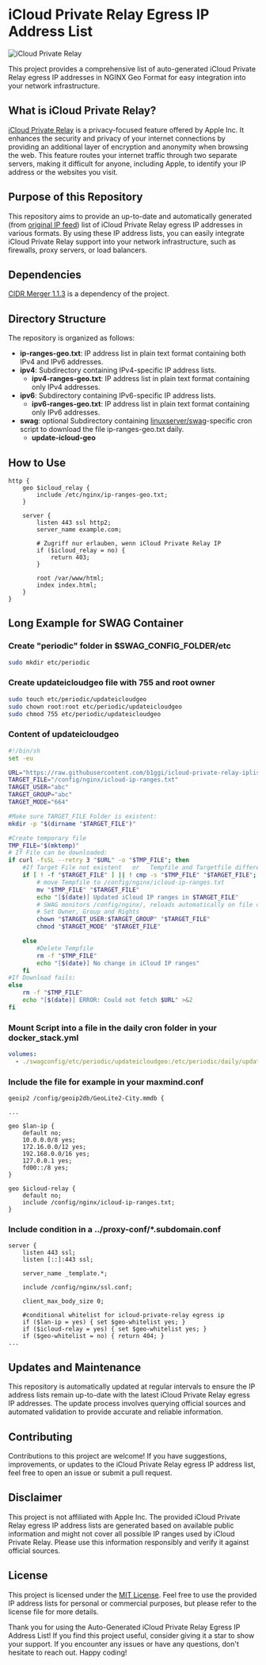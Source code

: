 # iCloud Private Relay Egress IP Address List

![iCloud Private Relay](https://support.apple.com/library/content/dam/edam/applecare/images/en_US/icloud/icloud-private-relay-how-private-relay-works-path-through-relays.png)

This project provides a comprehensive list of auto-generated iCloud Private Relay egress IP addresses in NGINX Geo Format for easy integration into your network infrastructure.

## What is iCloud Private Relay?

[iCloud Private Relay](https://developer.apple.com/support/prepare-your-network-for-icloud-private-relay) is a privacy-focused feature offered by Apple Inc. It enhances the security and privacy of your internet connections by providing an additional layer of encryption and anonymity when browsing the web. This feature routes your internet traffic through two separate servers, making it difficult for anyone, including Apple, to identify your IP address or the websites you visit.

## Purpose of this Repository

This repository aims to provide an up-to-date and automatically generated (from [original IP feed](https://mask-api.icloud.com/egress-ip-ranges.csv)) list of iCloud Private Relay egress IP addresses in various formats. By using these IP address lists, you can easily integrate iCloud Private Relay support into your network infrastructure, such as firewalls, proxy servers, or load balancers.

## Dependencies

[CIDR Merger 1.1.3](https://github.com/zhanhb/cidr-merger) is a dependency of the project.

## Directory Structure

The repository is organized as follows:

- **ip-ranges-geo.txt**: IP address list in plain text format containing both IPv4 and IPv6 addresses.
- **ipv4**: Subdirectory containing IPv4-specific IP address lists.
  - **ipv4-ranges-geo.txt**: IP address list in plain text format containing only IPv4 addresses.
- **ipv6**: Subdirectory containing IPv6-specific IP address lists.
  - **ipv6-ranges-geo.txt**: IP address list in plain text format containing only IPv6 addresses.
- **swag**: optional Subdirectory containing [linuxserver/swag](https://github.com/linuxserver/docker-swag)-specific cron script to download the file ip-ranges-geo.txt daily.
  - **update-icloud-geo**

## How to Use

```nginx
http {
    geo $icloud_relay {
        include /etc/nginx/ip-ranges-geo.txt;
    }

    server {
        listen 443 ssl http2;
        server_name example.com;

        # Zugriff nur erlauben, wenn iCloud Private Relay IP
        if ($icloud_relay = no) {
            return 403;
        }

        root /var/www/html;
        index index.html;
    }
}
```

## Long Example for SWAG Container

### Create "periodic" folder in $SWAG_CONFIG_FOLDER/etc

```bash
sudo mkdir etc/periodic
```

### Create updateicloudgeo file with 755 and root owner

```bash
sudo touch etc/periodic/updateicloudgeo
sudo chown root:root etc/periodic/updateicloudgeo
sudo chmod 755 etc/periodic/updateicloudgeo
```

### Content of updateicloudgeo

```bash
#!/bin/sh
set -eu

URL="https://raw.githubusercontent.com/b1ggi/icloud-private-relay-iplist-ngx-http-geo/refs/heads/main/ip-ranges-geo.txt"
TARGET_FILE="/config/nginx/icloud-ip-ranges.txt"
TARGET_USER="abc"
TARGET_GROUP="abc"
TARGET_MODE="664"

#Make sure TARGET_FILE Folder is existent:
mkdir -p "$(dirname "$TARGET_FILE")"

#Create temporary file
TMP_FILE="$(mktemp)"
# If File can be downloaded:
if curl -fsSL --retry 3 "$URL" -o "$TMP_FILE"; then
    #If Target File not existent   or   Tempfile and Targetfile different:
    if [ ! -f "$TARGET_FILE" ] || ! cmp -s "$TMP_FILE" "$TARGET_FILE"; then
        # move Tempfile to /config/nginx/icloud-ip-ranges.txt
        mv "$TMP_FILE" "$TARGET_FILE"
        echo "[$(date)] Updated iCloud IP ranges in $TARGET_FILE"
        # SWAG monitors /config/nginx/, reloads automatically on file changes
        # Set Owner, Group and Rights
        chown "$TARGET_USER:$TARGET_GROUP" "$TARGET_FILE"
        chmod "$TARGET_MODE" "$TARGET_FILE"

    else
        #Delete Tempfile
        rm -f "$TMP_FILE"
        echo "[$(date)] No change in iCloud IP ranges"
    fi
#If Download fails:
else
    rm -f "$TMP_FILE"
    echo "[$(date)] ERROR: Could not fetch $URL" >&2
fi
```

### Mount Script into a file in the daily cron folder in your docker_stack.yml

```yaml
volumes:
  - ./swagconfig/etc/periodic/updateicloudgeo:/etc/periodic/daily/updateicloudgeo
```

### Include the file for example in your maxmind.conf

```nginx
geoip2 /config/geoip2db/GeoLite2-City.mmdb {

...

geo $lan-ip {
    default no;
    10.0.0.0/8 yes;
    172.16.0.0/12 yes;
    192.168.0.0/16 yes;
    127.0.0.1 yes;
    fd00::/8 yes;
}

geo $icloud-relay {
    default no;
    include /config/nginx/icloud-ip-ranges.txt;
}
```

### Include condition in a ../proxy-conf/*.subdomain.conf

```nginx
server {
    listen 443 ssl;
    listen [::]:443 ssl;

    server_name _template.*;

    include /config/nginx/ssl.conf;

    client_max_body_size 0;

    #conditional whitelist for icloud-private-relay egress ip
    if ($lan-ip = yes) { set $geo-whitelist yes; }
    if ($icloud-relay = yes) { set $geo-whitelist yes; }
    if ($geo-whitelist = no) { return 404; }
...
```

## Updates and Maintenance

This repository is automatically updated at regular intervals to ensure the IP address lists remain up-to-date with the latest iCloud Private Relay egress IP addresses. The update process involves querying official sources and automated validation to provide accurate and reliable information.

## Contributing

Contributions to this project are welcome! If you have suggestions, improvements, or updates to the iCloud Private Relay egress IP address list, feel free to open an issue or submit a pull request.

## Disclaimer

This project is not affiliated with Apple Inc. The provided iCloud Private Relay egress IP address lists are generated based on available public information and might not cover all possible IP ranges used by iCloud Private Relay. Please use this information responsibly and verify it against official sources.

## License

This project is licensed under the [MIT License](LICENSE). Feel free to use the provided IP address lists for personal or commercial purposes, but please refer to the license file for more details.

Thank you for using the Auto-Generated iCloud Private Relay Egress IP Address List! If you find this project useful, consider giving it a star to show your support. If you encounter any issues or have any questions, don't hesitate to reach out. Happy coding!
